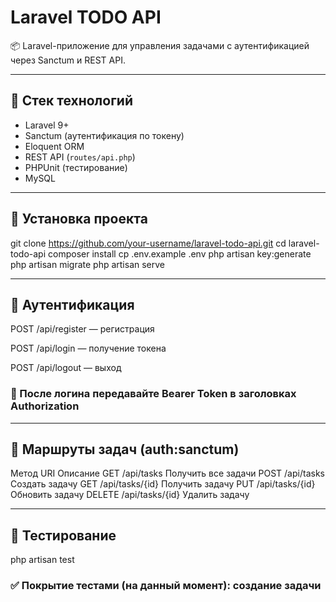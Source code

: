 # Laravel TODO API

📦 Laravel-приложение для управления задачами с аутентификацией через Sanctum и REST API.

---

## 🚀 Стек технологий

- Laravel 9+
- Sanctum (аутентификация по токену)
- Eloquent ORM
- REST API (`routes/api.php`)
- PHPUnit (тестирование)
- MySQL

---

## 🔧 Установка проекта

git clone https://github.com/your-username/laravel-todo-api.git
cd laravel-todo-api
composer install
cp .env.example .env
php artisan key:generate
php artisan migrate
php artisan serve

---

## 🔐 Аутентификация

POST /api/register — регистрация

POST /api/login — получение токена

POST /api/logout — выход

### 📌 После логина передавайте Bearer Token в заголовках Authorization

---

## 📌 Маршруты задач (auth:sanctum)

Метод	URI	Описание
GET	/api/tasks	Получить все задачи
POST	/api/tasks	Создать задачу
GET	/api/tasks/{id}	Получить задачу
PUT	/api/tasks/{id}	Обновить задачу
DELETE	/api/tasks/{id}	Удалить задачу

---

## 🧪 Тестирование
php artisan test

### ✅ Покрытие тестами (на данный момент): создание задачи
